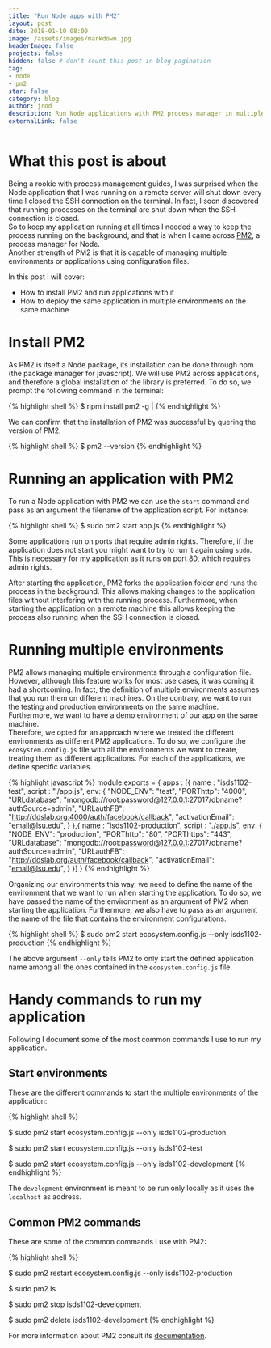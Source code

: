 ```yaml
---
title: "Run Node apps with PM2"
layout: post
date: 2018-01-10 08:00
image: /assets/images/markdown.jpg
headerImage: false
projects: false
hidden: false # don't count this post in blog pagination
tag:
- node
- pm2
star: false
category: blog
author: jrod
description: Run Node applications with PM2 process manager in multiple environments
externalLink: false
---
```


# What this post is about
Being a rookie with process management guides, I was surprised when the Node application that I was running on a remote server will shut down every time I closed the SSH connection on the terminal. In fact, I soon discovered that running processes on the terminal are shut down when the SSH connection is closed.  
So to keep my application running at all times I needed a way to keep the process running on the background, and that is when I came across [PM2](http://pm2.keymetrics.io), a process manager for Node.  
Another strength of PM2 is that it is capable of managing multiple environments or applications using configuration files.  

In this post I will cover:  
- How to install PM2 and run applications with it  
- How to deploy the same application in multiple environments on the same machine  

# Install PM2
As PM2 is itself a Node package, its installation can be done through npm (the package manager for javascript). We will use PM2 across applications, and therefore a global installation of the library is preferred. To do so, we prompt the following command in the terminal:  

{% highlight shell %}
$ npm install pm2 -g |
{% endhighlight %}

We can confirm that the installation of PM2 was successful by quering the version of PM2.  

{% highlight shell %}
$ pm2 --version
{% endhighlight %}

# Running an application with PM2
To run a Node application with PM2 we can use the ```start``` command and pass as an argument the filename of the application script. For instance: 

{% highlight shell %}
$ sudo pm2 start app.js
{% endhighlight %}

Some applications run on ports that require admin rights. Therefore, if the application does not start you might want to try to run it again using ```sudo```. This is necessary for my application as it runs on port 80, which requires admin rights.  

After starting the application, PM2 forks the application folder and runs the process in the background. This allows making changes to the application files without interfering with the running process. Furthermore, when starting the application on a remote machine this allows keeping the process also running when the SSH connection is closed.  

# Running multiple environments
PM2 allows managing multiple environments through a configuration file. However, although this feature works for most use cases, it was coming it had a shortcoming. In fact, the definition of multiple environments assumes that you run them on different machines. On the contrary, we want to run the testing and production environments on the same machine. Furthermore, we want to have a demo environment of our app on the same machine.  
Therefore, we opted for an approach where we treated the different environments as different PM2 applications. To do so, we configure the ```ecosystem.config.js``` file with all the environments we want to create, treating them as different applications. For each of the applications, we define specific variables.

{% highlight javascript %}
module.exports = {
  apps : [{
    name        : "isds1102-test",
    script      : "./app.js",
    env: {
      "NODE_ENV": "test",
      "PORThttp": "4000",
      "URLdatabase": "mongodb://root:password@127.0.0.1:27017/dbname?authSource=admin",
      "URLauthFB": "http://ddslab.org:4000/auth/facebook/callback",
      "activationEmail": "email@lsu.edu",
    }
  },{
    name       : "isds1102-production",
    script     : "./app.js",
    env: {
      "NODE_ENV": "production",
      "PORThttp": "80",
      "PORThttps": "443",
      "URLdatabase": "mongodb://root:password@127.0.0.1:27017/dbname?authSource=admin",
      "URLauthFB": "http://ddslab.org/auth/facebook/callback",
      "activationEmail": "email@lsu.edu",
    }
  }]
}
{% endhighlight %}

Organizing our environments this way, we need to define the name of the environment that we want to run when starting the application. To do so, we have passed the name of the environment as an argument of PM2 when starting the application. Furthermore, we also have to pass as an argument the name of the file that contains the environment configurations.  

{% highlight shell %}
$ sudo pm2 start ecosystem.config.js --only isds1102-production
{% endhighlight %}

The above argument ```--only``` tells PM2 to only start the defined application name among all the ones contained in the ```ecosystem.config.js``` file.

# Handy commands to run my application
Following I document some of the most common commands I use to run my application.  

## Start environments
These are the different commands to start the multiple environments of the application:

{% highlight shell %}
<!-- production environment -->
$ sudo pm2 start ecosystem.config.js --only isds1102-production

<!-- test environment -->
$ sudo pm2 start ecosystem.config.js --only isds1102-test

<!-- development enviroment -->
$ sudo pm2 start ecosystem.config.js --only isds1102-development
{% endhighlight %}

The ```development``` environment is meant to be run only locally as it uses the ```localhost``` as address.

## Common PM2 commands
These are some of the common commands I use with PM2:

{% highlight shell %}
<!-- restart an application -->
$ sudo pm2 restart ecosystem.config.js --only isds1102-production

<!-- list all the running applications -->
$ sudo pm2 ls

<!-- stop an application -->
$ sudo pm2 stop isds1102-development

<!-- delete an application -->
$ sudo pm2 delete isds1102-development
{% endhighlight %}

For more information about PM2 consult its [documentation](http://pm2.keymetrics.io/docs/usage/cluster-mode/).
